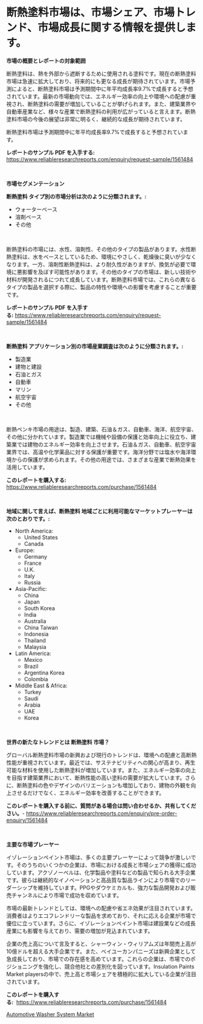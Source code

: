 <p><h1>断熱塗料市場は、市場シェア、市場トレンド、市場成長に関する情報を提供します。</h1></p><p><strong>市場の概要とレポートの対象範囲</strong></p>
<p><p>断熱塗料は、熱を外部から遮断するために使用される塗料です。現在の断熱塗料市場は急速に拡大しており、将来的にも更なる成長が期待されています。市場予測によると、断熱塗料市場は予測期間中に年平均成長率9.7%で成長すると予想されています。最新の市場動向では、エネルギー効率の向上や環境への配慮が重視され、断熱塗料の需要が増加していることが挙げられます。また、建築業界や自動車産業など、様々な産業で断熱塗料の利用が広がっていると言えます。断熱塗料市場の今後の展望は非常に明るく、継続的な成長が期待されています。</p><p>断熱塗料市場は予測期間中に年平均成長率9.7%で成長すると予想されています。</p></p>
<p><strong>レポートのサンプル PDF を入手する:</strong> <a href="https://www.reliableresearchreports.com/enquiry/request-sample/1561484">https://www.reliableresearchreports.com/enquiry/request-sample/1561484</a></p>
<p>&nbsp;</p>
<p><strong>市場セグメンテーション</strong></p>
<p><strong>断熱塗料 タイプ別の市場分析は次のように分類されます。:</strong></p>
<p><ul><li>ウォーターベース</li><li>溶剤ベース</li><li>その他</li></ul></p>
<p>&nbsp;</p>
<p><p>断熱塗料の市場には、水性、溶剤性、その他のタイプの製品があります。水性断熱塗料は、水をベースとしているため、環境にやさしく、乾燥後に臭いが少なくなります。一方、溶剤性断熱塗料は、より耐久性がありますが、換気が必要で環境に悪影響を及ぼす可能性があります。その他のタイプの市場は、新しい技術や材料が開発されるにつれて成長しています。断熱塗料市場では、これらの異なるタイプの製品を選択する際に、製品の特性や環境への影響を考慮することが重要です。</p></p>
<p><strong>レポートのサンプル PDF を入手する:</strong>&nbsp;<a href="https://www.reliableresearchreports.com/enquiry/request-sample/1561484">https://www.reliableresearchreports.com/enquiry/request-sample/1561484</a></p>
<p>&nbsp;</p>
<p><strong> 断熱塗料 アプリケーション別の市場産業調査は次のように分類されます。:</strong></p>
<p><ul><li>製造業</li><li>建物と建設</li><li>石油とガス</li><li>自動車</li><li>マリン</li><li>航空宇宙</li><li>その他</li></ul></p>
<p>&nbsp;</p>
<p><p>断熱ペンキ市場の用途は、製造、建築、石油＆ガス、自動車、海洋、航空宇宙、その他に分かれています。製造業では機械や設備の保護と効率向上に役立ち、建築業では建物のエネルギー効率を向上させます。石油＆ガス、自動車、航空宇宙業界では、高温や化学薬品に対する保護が重要です。海洋分野では塩水や海洋環境からの保護が求められます。その他の用途では、さまざまな産業で断熱効果を活用しています。</p></p>
<p><strong>このレポートを購入する:</strong>&nbsp; <a href="https://www.reliableresearchreports.com/purchase/1561484">https://www.reliableresearchreports.com/purchase/1561484</a></p>
<p>&nbsp;</p>
<p><strong>地域に関して言えば、断熱塗料 地域ごとに利用可能なマーケットプレーヤーは次のとおりです。:</strong></p>
<p><ul>
    <li>
        North America:
        <ul>
            <li>United States</li>
            <li>Canada</li>
        </ul>
    </li>
    <li>
        Europe:
        <ul>
            <li>Germany</li>
            <li>France</li>
            <li>U.K.</li>
            <li>Italy</li>
            <li>Russia</li>
        </ul>
    </li>
    <li>
        Asia-Pacific:
        <ul>
            <li>China</li>
            <li>Japan</li>
            <li>South Korea</li>
            <li>India</li>
            <li>Australia</li>
            <li>China Taiwan</li>
            <li>Indonesia</li>
            <li>Thailand</li>
            <li>Malaysia</li>
        </ul>
    </li>
    <li>
        Latin America:
        <ul>
            <li>Mexico</li>
            <li>Brazil</li>
            <li>Argentina Korea</li>
            <li>Colombia</li>
        </ul>
    </li>
    <li>
        Middle East & Africa:
        <ul>
            <li>Turkey</li>
            <li>Saudi</li>
            <li>Arabia</li>
            <li>UAE</li>
            <li>Korea</li>
        </ul>
    </li>
    </ul></p>
<p>&nbsp;</p>
<p><strong>世界の新たなトレンドとは 断熱塗料 市場？</strong></p>
<p><p>グローバル断熱塗料市場の新興および現行のトレンドは、環境への配慮と高断熱性能が重視されています。最近では、サステナビリティへの関心が高まり、再生可能な材料を使用した断熱塗料が増加しています。また、エネルギー効率の向上を目指す建築業界において、断熱性能の高い塗料の需要が拡大しています。さらに、断熱塗料の色やデザインのバリエーションも増加しており、建物の外観を向上させるだけでなく、エネルギー効率を改善することができます。</p></p>
<p><strong>このレポートを購入する前に、質問がある場合は問い合わせるか、共有してください。</strong>- <a href="https://www.reliableresearchreports.com/enquiry/pre-order-enquiry/1561484">https://www.reliableresearchreports.com/enquiry/pre-order-enquiry/1561484</a></p>
<p>&nbsp;</p>
<p><strong>主要な市場プレーヤー</strong></p>
<p><p>イゾレーションペイント市場は、多くの主要プレーヤーによって競争が激しいです。そのうちのいくつかの企業は、市場における成長と市場シェアの獲得に成功しています。アクゾノーベルは、化学製品や塗料などの製品で知られる大手企業です。彼らは継続的なイノベーションと高品質な製品ラインにより市場でのリーダーシップを維持しています。PPGやダウケミカルも、強力な製品開発および販売チャンネルにより市場で成功を収めています。</p><p>市場の最新トレンドとしては、環境への配慮や省エネ効果が注目されています。消費者はよりエコフレンドリーな製品を求めており、それに応える企業が市場で優位に立っています。さらに、イゾレーションペイント市場は建設業などの成長産業にも影響を与えており、需要の増加が見込まれています。</p><p>企業の売上高について言及すると、シャーウィン・ウィリアムズは年間売上高が10億ドルを超える大手企業です。また、ベイユーカンパニーズは新興企業として急成長しており、市場での存在感を高めています。これらの企業は、市場でのポジショニングを強化し、競合他社との差別化を図っています。Insulation Paints Market playersの中で、売上高と市場シェアを積極的に拡大している企業が注目されています。</p></p>
<p><strong>このレポートを購入する:</strong>&nbsp;&nbsp;<a href="https://www.reliableresearchreports.com/purchase/1561484">https://www.reliableresearchreports.com/purchase/1561484</a></p>
<p><p><a href="https://faithful-glue-af3.notion.site/Decoding-the-Automotive-Washer-System-Market-A-Deep-Dive-into-the-Latest-Market-Trends-Market-Segm-dacd58c3d1ea4f8ebbd9173cddfa8fee">Automotive Washer System Market</a></p></p>
